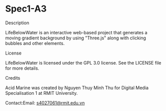 # Spec1-A3
Description

LifeBelowWater is an interactive web-based project that generates a moving gradient background by using "Three.js" along with clicking bubbles and other elements.

License

LifeBelowWater is licensed under the GPL 3.0 license. See the LICENSE file for more details.

Credits

Acid Marine was created by Nguyen Thuy Minh Thu for Digital Media Specialisation 1 at RMIT University.

Contact:Email: s4027061@rmit.edu.vn
